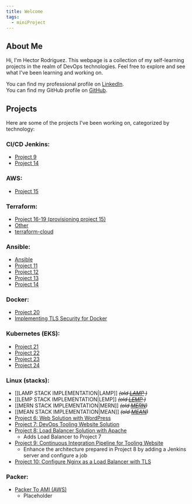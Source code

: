 ```yaml
---
title: Welcome
tags:
  - miniProject
---
```

<!--
Picture doesnt work
![[IMG-20230405-WA0008.jpg|400]]
-->

## About Me
Hi, I'm Hector Rodriguez. This webpage is a collection of my self-learning projects in the realm of DevOps technologies. Feel free to explore and see what I've been learning and working on.

You can find my professional profile on [LinkedIn](https://www.linkedin.com/in/hector-rodriguez-84020a26/).  
You can find my GitHub profile on [GitHub](https://github.com/hectorproko).

## Projects
Here are some of the projects I've been working on, categorized by technology:

### CI/CD Jenkins:
- [Project 9](https://github.com/hectorproko/CONTINOUS-INTEGRATION-PIPELINE-FOR-TOOLING-WEBSITE)
- [Project 14](https://github.com/hectorproko/EXPERIENCE-CONTINUOUS-INTEGRATION-WITH-JENKINS-ANSIBLE-ARTIFACTORY-SONARQUBE-PHP/blob/main/Steps_Project14.md)

### AWS:
- [Project 15](https://github.com/hectorproko/AWS-CLOUD-SOLUTION-FOR-2-COMPANY-WEBSITES-USING-A-REVERSE-PROXY-TECHNOLOGY/blob/main/Project15_Steps.md)

### Terraform:
- [Project 16-19 (provisioning project 15)](https://github.com/hectorproko/AUTOMATE-INFRASTRUCTURE-WITH-IAC-USING-TERRAFORM-PART-1-to-4/tree/main/PBL)
- [Other](https://github.com/hectorproko/Terraform)
- [terraform-cloud](https://github.com/hectorproko/AUTOMATE-INFRASTRUCTURE-WITH-IAC-USING-TERRAFORM-PART-1-to-4/blob/main/PART4_PROJECT_19.md)

### Ansible:
- [Ansible](https://github.com/hectorproko/Ansible)
- [Project 11](https://github.com/hectorproko/ANSIBLE-AUTOMATE)
- [Project 12](https://github.com/hectorproko/ANSIBLE-REFACTORING-ASSIGNMENTS-IMPORTS/blob/main/Project12_Steps.md)
- [Project 13](https://github.com/hectorproko/ANSIBLE-DYNAMIC-ASSIGNMENTS-INCLUDE-AND-COMMUNITY-ROLES/blob/main/Project13_Steps.md)
- [Project 14](https://github.com/hectorproko/EXPERIENCE-CONTINUOUS-INTEGRATION-WITH-JENKINS-ANSIBLE-ARTIFACTORY-SONARQUBE-PHP/blob/main/Steps_Project14.md)

### Docker:
- [Project 20](https://github.com/hectorproko/MIGRATION-TO-THE-LOUD-WITH-CONTAINERIZATION---DOCKER-DOSECKER-COMPO/blob/main/Project20_Steps.md)
- [Implementing TLS Security for Docker](https://github.com/hectorproko/Docker/blob/main/Implementing%20TLS%20Security%20for%20Docker.md)

### Kubernetes (EKS):
- [Project 21](https://github.com/hectorproko/PROJECT-21-Orchestrating-containers-across-multiple-Virtual-Servers-with-Kubernetes/blob/main/Project21_Steps.md)
- [Project 22](https://github.com/hectorproko/DEPLOYING-APPLICATIONS-INTO-KUBERNETES-CLUSTER/blob/main/Project22_Steps.md)
- [Project 23](https://github.com/hectorproko/PERSISTING-DATA-IN-KUBERNETES/blob/main/Project23_Steps.md)
- [Project 24](https://github.com/hectorproko/BUILDING-ELASTIC-KUBERNETES-SERVICE-EKS-WITH-TERRAFORM)

### Linux (stacks):
- [[LAMP STACK IMPLEMENTATION|LAMP]] ~~*(old [LAMP](https://github.com/hectorproko/LAMP_STACK) )*~~  
- [[LEMP STACK IMPLEMENTATION|LEMP]]  ~~*(old [LEMP](https://github.com/hectorproko/LEMP_STACK) )*~~
- [[MERN STACK IMPLEMENTATION|MERN]] ~~*(old [MERN](https://github.com/hectorproko/MERN_STACK))*~~
- [[MEAN STACK IMPLEMENTATION|MEAN]] ~~*(old [MEAN](https://github.com/hectorproko/MEAN_STACK))*~~
- [Project 6: Web Solution with WordPress](https://github.com/hectorproko/WEB-SOLUTION-WITH-WORDPRESS)
- [Project 7: DevOps Tooling Website Solution](https://github.com/hectorproko/Devops-Tooling-Website-Solution)
- [Project 8: Load Balancer Solution with Apache](https://github.com/hectorproko/LOAD-BALANCER-SOLUTION-WITH-APACHE)
    - Adds Load Balancer to Project 7
- [Project 9: Continuous Integration Pipeline for Tooling Website](https://github.com/hectorproko/CONTINOUS-INTEGRATION-PIPELINE-FOR-TOOLING-WEBSITE)
    - Enhance the architecture prepared in Project 8 by adding a Jenkins server and configure a job
- [Project 10: Configure Nginx as a Load Balancer with TLS](https://github.com/hectorproko/LOAD-BALANCER-SOLUTION-WITH-NGINX-AND-SSL-TLS)

### Packer:
- [Packer To AMI (AWS)](https://github.com/hectorproko/Packer/blob/main/Packer_To_AMI.md)
    - Placeholder

